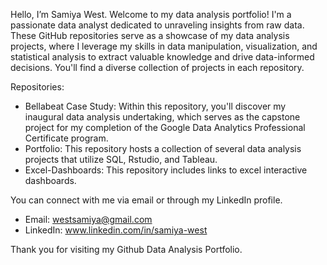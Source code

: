 Hello, I’m Samiya West.
Welcome to my data analysis portfolio! I'm a passionate data analyst dedicated to unraveling insights from raw data. These GitHub repositories serve as a showcase of my data analysis projects, where I leverage my skills in data manipulation, visualization, and statistical analysis to extract valuable knowledge and drive data-informed decisions. You'll find a diverse collection of projects in each repository.

Repositories:
- Bellabeat Case Study: Within this repository, you'll discover my inaugural data analysis undertaking, which serves as the capstone project for my completion of the Google Data Analytics Professional Certificate program.
- Portfolio: This repository hosts a collection of several data analysis projects that utilize SQL, Rstudio, and Tableau. 
- Excel-Dashboards: This repository includes links to excel interactive dashboards. 

You can connect with me via email or through my LinkedIn profile.
- Email: westsamiya@gmail.com
- LinkedIn: www.linkedin.com/in/samiya-west

Thank you for visiting my Github Data Analysis Portfolio. 
